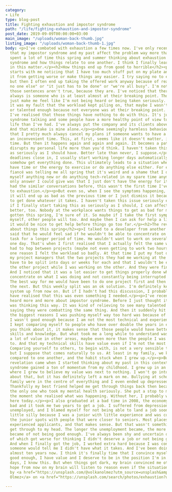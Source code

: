 ```yaml
---
category:
- Life
type: blog-post
title: Fighting exhaustion and impostor syndrome
path: "/life/fighting-exhaustion-and-impostor-syndrome"
post_date: 2019-09-09T00:00:00+03:00
main_image: "/uploads/woman-back-thumb.jpg"
listing_image: "/uploads/woman-back-thumb-1.jpg"
body: <p>I've combated with exhaustion a few times now. I've only recently realised
  that my impostor syndrome and my past affect the problem way more than I thought.</p><p>I've
  spent a lot of time this spring and summer thinking about exhaustion and impostor
  syndrome and how things relate to one another. I think I finally learned my lesson
  in this matter.</p><h2>How things end up from good to horrible</h2><p>It usually
  starts with me noticing that I have too much stuff put on my plate and I can't stop
  it from getting worse or make things any easier. I try saying no to extra work,
  but then I often end up taking the offered work anyway because of reasons like "there's
  no one else" or "it just has to be done" or "we're all busy". I'm not saying that
  those sentences aren't true, because they are. I've noticed that there basically
  always is someone who is at least almost at their breaking point. Those sentences
  just make me feel like I'm not being heard or being taken seriously. I used to think
  it was my fault that the workload kept piling on, that maybe I wasn't fast enough
  or talented enough because not everyone was at their breaking point. Thankfully
  I've realised that those things have nothing to do with this. It's just my impostor
  syndrome talking and some people have a more healthy point of view to work vs private
  life than I've had. I've always put the company and its clients above my wellbeing.
  And that mistake is mine alone.</p><p>One seemingly harmless behaviour of mine is
  that I pretty much always cancel my plans if someone wants to have a meeting at
  an inconvenient time. This, at first, seems like it doesn't matter, it's only one
  time. But then it happens again and again and again. It becomes a pattern, and it
  disrupts my personal life more than you'd think. I haven't taken this behaviour
  as seriously as I should have. Better late than never, I suppose.</p><p>When the
  deadlines close in, I usually start working longer days automatically to try to
  somehow get everything done. This ultimately leads to a situation where I don't
  have time or the energy to exercise or do anything else either. For example, my
  fiancé was telling me all spring that it's weird and a shame that I don't teach
  myself anything new or do anything tech-related in my spare time anymore. And the
  only answer I could give was that I just don't have the energy for it. And we've
  had the similar conversations before, this wasn't the first time I've driven myself
  to exhaustion.</p><p>But even so, when I see the symptoms happening, I don't think
  it will end up as bad as the previous time or I just dismiss it because things need
  to get done whatever it takes. I haven't taken this issue seriously enough. Maybe
  if I finally start taking this as seriously as I should, I can affect my workload
  better, too. Nobody at the workplace wants things to get as bad for me as they've
  gotten this spring, I'm sure of it. So maybe if I take the first symptoms seriously
  myself, other people will too. And maybe then I can ask for help a little sooner,
  it would be nice to get help before things go too far.</p><h2>The revelation I had
  about things this spring</h2><p>I talked to a developer from another company who
  said that he would feel sad if he wouldn't be able to concentrate on a site or a
  task for a longer period of time. He wouldn't want to work on several projects in
  one day. That's when I first realised that I actually felt the same way. That I
  had to hop between projects (maybe not even getting to work two hours on each) was
  one reason I felt the workload so badly. At that time I put my foot down and told
  my project managers that the two projects they had me working at the same time would
  have to be split into days or weeks for each and that I wouldn't be even discussing
  the other project while I was working on the other. And they were fine with it.
  And I noticed that it was a lot easier to get things properly done when I could
  concentrate on what I was doing and not constantly being interrupted mid-thought.
  The best way for me would have been to do one project first and then move on to
  the next. But this weekly split was an ok solution. I'm definitely keeping this
  system up from now on. But if I hadn't had this discussion, I probably wouldn't
  have realised that this was even something I needed.</p><p>I've recently read and
  heard more and more about impostor syndrome. Before I just thought it was me that
  was thinking this way. It was kind of relieving to see many talented and smart people
  saying they were combatting the same thing. And then it suddenly hit me. One of
  the biggest reasons I was pushing myself way too hard was because of thinking otherwise,
  I wasn't good enough because I am not the most technical and experienced developer.
  I kept comparing myself to people who have over double the years in expertise. When
  you think about it, it makes sense that those people would have better technical
  skills and knowledge. But what took me a long while to understand was that I have
  a lot of value in other areas, maybe even more than the people I was comparing myself
  to. And that my technical skills have value even if I'm not the most experienced.
  Comparing yourself to others, to begin with, is not a very sensible thing to do,
  but I suppose that comes naturally to us. At least in my family, we kids were constantly
  compared to one another, and the habit stuck when I grew up.</p><p>But the proper
  revelation came when I started thinking about my past in this context. My impostor
  syndrome gained a ton of momentum from my childhood. I grew up in an environment
  where I grew to believe my value was next to nothing. I won't go into much detail
  about that, but it has definitely left a mark on me. Bullying at school and a broken
  family were in the centre of everything and I even ended up depressed as a teen.
  Thankfully my best friend helped me get through things back then because she was
  the only one who took my mental health seriously. She put a stop to my harmful habits
  the moment she realised what was happening. Without her, I probably wouldn't be
  here today.</p><p>I also graduated at a bad time in 2008, the economy was quite
  bad and it took me two years to get a job. I suffered from depression again while
  unemployed, and I blamed myself for not being able to land a job sooner. It's a
  little silly because I was a junior with little experience and was competing for
  the junior spots with people that were closer to seniors. Most places hired more
  experienced applicants, and that makes sense. But that wasn't something I could
  get through to my head. The longer the unemployment became, the more convinced I
  became of not being good enough. I've always been shy and uncertain of myself, both
  of which got worse for thinking I didn't deserve a job or not being good enough.
  And when I finally got the job, I worked extra hard because I was constantly afraid
  someone would tell me I didn't have what it takes. And I've been doing that for
  almost ten years now. I think it's finally time that I convince myself that I'm
  good enough, I have value and I deserve to be in the position I'm in. On the good
  days, I know this. But when things got dark, my brain convinced me otherwise. I
  hope from now on my brain will listen to reason even if the situation gets worse.</p><p></p><p>Photo
  by <a href="https://unsplash.com/@volkanolmez?utm_source=unsplash&amp;utm_medium=referral&amp;utm_content=creditCopyText">Volkan
  Olmez</a> on <a href="https://unsplash.com/search/photos/exhaustion?utm_source=unsplash&amp;utm_medium=referral&amp;utm_content=creditCopyText">Unsplash</a></p>

---
```

